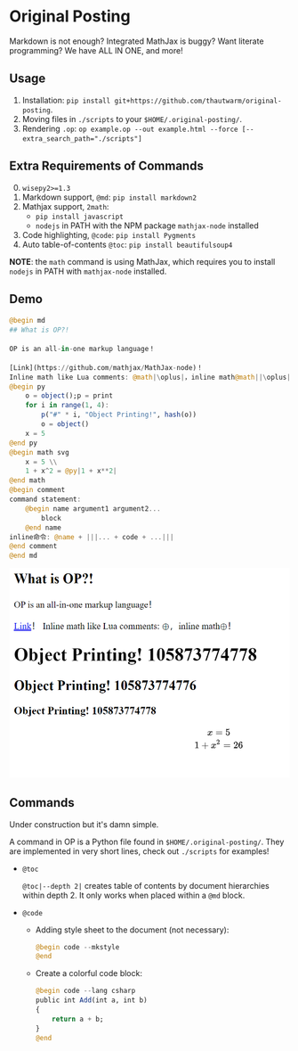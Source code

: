 # Original Posting

Markdown is not enough? Integrated MathJax is buggy? Want literate programming? We have ALL IN ONE, and more!

## Usage

1. Installation: `pip install git+https://github.com/thautwarm/original-posting`.
2. Moving files in `./scripts` to your `$HOME/.original-posting/`.
3. Rendering `.op`: `op example.op --out example.html --force [--extra_search_path="./scripts"]`

## Extra Requirements of Commands

0. `wisepy2>=1.3`
1. Markdown support, `@md`: `pip install markdown2`
2. Mathjax support, `2math`:
    - `pip install javascript`
    - `nodejs` in PATH with the NPM package `mathjax-node` installed
3. Code highlighting, `@code`: `pip install Pygments`
4. Auto table-of-contents `@toc`: `pip install beautifulsoup4`

**NOTE**: the `math` command is using MathJax, which requires you to install `nodejs` in PATH with `mathjax-node` installed.

## Demo
```julia
@begin md
## What is OP?!

OP is an all-in-one markup language！

[Link](https://github.com/mathjax/MathJax-node)！
Inline math like Lua comments: @math|\oplus|，inline math@math||\oplus||！
@begin py
    o = object();p = print
    for i in range(1, 4):
        p("#" * i, "Object Printing!", hash(o))
        o = object()
    x = 5
@end py
@begin math svg
    x = 5 \\
    1 + x^2 = @py|1 + x**2|
@end math
@begin comment
command statement:
    @begin name argument1 argument2...
        block
    @end name
inline命令: @name + |||... + code + ...|||
@end comment
@end md
```

![demo](static/demo.png)

## Commands

Under construction but it's damn simple.

A command in OP is a Python file found in `$HOME/.original-posting/`. They are implemented in very short lines, check out `./scripts` for examples!

- `@toc`

    `@toc|--depth 2|` creates table of contents by document hierarchies within depth 2. It only works when placed within a `@md` block.

- `@code`

    - Adding style sheet to the document (not necessary):

        ```julia
        @begin code --mkstyle
        @end
        ```

    - Create a colorful code block:

        ```julia
        @begin code --lang csharp
        public int Add(int a, int b)
        {
            return a + b;
        }
        @end
        ```
